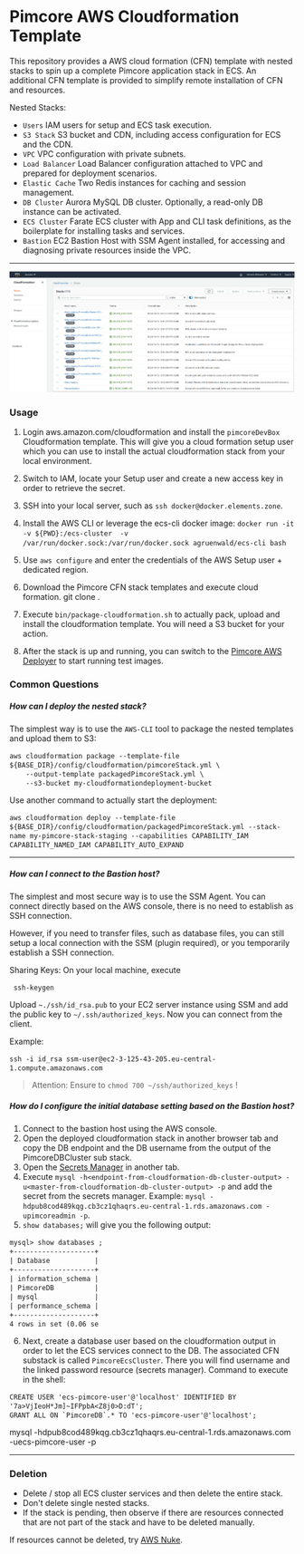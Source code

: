 # Pimcore AWS Cloudformation Template

This repository provides a AWS cloud formation (CFN) template with nested stacks to spin up a complete Pimcore application stack in ECS.
An additional CFN template is provided to simplify remote installation of CFN and resources.

Nested Stacks:
 - ``Users`` IAM users for setup and ECS task execution.
 - ``S3 Stack`` S3 bucket and CDN, including access configuration for ECS and the CDN.
 - ``VPC`` VPC configuration with private subnets.
 - ``Load Balancer`` Load Balancer configuration attached to VPC and prepared for deployment scenarios.
 - ``Elastic Cache`` Two Redis instances for caching and session management.
 - ``DB Cluster`` Aurora MySQL DB cluster. Optionally, a read-only DB instance can be activated.
 - ``ECS Cluster`` Farate ECS cluster with App and CLI task definitions, as the boilerplate for installing tasks and services.
 - ``Bastion`` EC2 Bastion Host with SSM Agent installed, for accessing and diagnosing private resources inside the VPC.
 
 ---
 ![Deployed CFN example](docs/img/cfn-2.png)
 
 
 ### Usage
 
 1. Login aws.amazon.com/cloudformation and install the ``pimcoreDevBox`` Cloudformation template. This will give you
 a cloud formation setup user which you can use to install the actual cloudformation stack from your local environment. 
 
 2. Switch to IAM, locate your Setup user and create a new access key in order to retrieve the secret.
 
 3. SSH into your local server, such as ``ssh docker@docker.elements.zone``.
 
 4. Install the AWS CLI or leverage the ecs-cli docker image: ``docker run -it -v ${PWD}:/ecs-cluster  -v /var/run/docker.sock:/var/run/docker.sock agruenwald/ecs-cli bash``
 
 5. Use ``aws configure`` and enter the credentials of the AWS Setup user + dedicated region.
 
 6. Download the Pimcore CFN stack templates and execute cloud formation. git clone <repository-url>. 
 
 7. Execute ``bin/package-cloudformation.sh`` to actually pack, upload and install the cloudformation template. You will need a S3 bucket for your action.
 
 8. After the stack is up and running, you can switch to the [Pimcore AWS Deployer](https://gitlab.elements.at/internal-projects/pimcore-aws-deployer) to start running test images.
 
 ### Common Questions
 
##### How can I deploy the nested stack? 
The simplest way is to use the ``AWS-CLI`` tool to package the nested templates and upload them to S3:

 ```
aws cloudformation package --template-file ${BASE_DIR}/config/cloudformation/pimcoreStack.yml \
     --output-template packagedPimcoreStack.yml \
     --s3-bucket my-cloudformationdeployment-bucket
 ```
 
 Use another command to actually start the deployment:
 ```
aws cloudformation deploy --template-file ${BASE_DIR}/config/cloudformation/packagedPimcoreStack.yml --stack-name my-pimcore-stack-staging --capabilities CAPABILITY_IAM CAPABILITY_NAMED_IAM CAPABILITY_AUTO_EXPAND
 ```
 
 ---
 
 ##### How can I connect to the Bastion host?
 
 The simplest and most secure way is to use the SSM Agent.
 You can connect directly based on the AWS console, there is no need to establish as SSH connection.
 
 However, if you need to transfer files, such as database files, you can still setup a local connection 
 with the SSM (plugin required), or you temporarily establish a SSH connection.
 
 Sharing Keys:
 On your local machine, execute
 ```
  ssh-keygen 
 ```

Upload ``~./ssh/id_rsa.pub`` to your EC2 server instance using SSM and add the public key to ``~/.ssh/authorized_keys``.
Now you can connect from the client.
 
 Example:
 
 ```
 ssh -i id_rsa ssm-user@ec2-3-125-43-205.eu-central-1.compute.amazonaws.com
 ```
 
 > Attention: Ensure to ``chmod 700 ~/ssh/authorized_keys`` !
 
 ##### How do I configure the initial database setting based on the Bastion host?
 
 1. Connect to the bastion host using the AWS console.
 2. Open the deployed cloudformation stack in another browser tab and copy the DB endpoint and the DB username from the output of the PimcoreDBCluster sub stack.
 3. Open the [Secrets Manager](https://eu-central-1.console.aws.amazon.com/secretsmanager/home?region=eu-central-1#/listSecrets) in another tab.
 4. Execute ``mysql -h<endpoint-from-cloudformation-db-cluster-output> -u<master-from-cloudformation-db-cluster-output> -p`` and add the secret from the secrets manager.
 Example: ``mysql -hdpub8cod489kqg.cb3cz1qhaqrs.eu-central-1.rds.amazonaws.com -upimcoreadmin -p``.
 5. ``show databases;`` will give you the following output:  
 ```
 mysql> show databases ;
 +--------------------+
 | Database           |
 +--------------------+
 | information_schema |
 | PimcoreDB          |
 | mysql              |
 | performance_schema |
 +--------------------+
 4 rows in set (0.06 se
 ``` 
 
 6. Next, create a database user based on the cloudformation output in order to let the ECS services connect to the DB.
 The associated CFN substack is called ``PimcoreEcsCluster``. There you will find username and the linked password resource (secrets manager).
 Command to execute in the shell:
 ```
CREATE USER 'ecs-pimcore-user'@'localhost' IDENTIFIED BY '7a>VjIeoH*Jm]~IFPpbA<Z8j0>D:dT';
GRANT ALL ON `PimcoreDB`.* TO 'ecs-pimcore-user'@'localhost';
 ```
 
 mysql -hdpub8cod489kqg.cb3cz1qhaqrs.eu-central-1.rds.amazonaws.com -uecs-pimcore-user -p
 
 
 ---
 
 ### Deletion
 
 - Delete / stop all ECS cluster services and then delete the entire stack.
 - Don't delete single nested stacks.
 - If the stack is pending, then observe if there are resources connected that are not part of the stack and have to be deleted manually.
 
 If resources cannot be deleted, try [AWS Nuke](https://github.com/rebuy-de/aws-nuke).